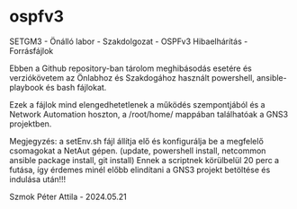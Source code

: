 # ospfv3
SETGM3 - Önálló labor - Szakdolgozat - OSPFv3 Hibaelhárítás - Forrásfájlok

Ebben a Github repository-ban tárolom meghibásodás esetére és verziókövetem
az Önlabhoz és Szakdogához használt powershell, ansible-playbook és bash fájlokat.

Ezek a fájlok mind elengedhetetlenek a működés szempontjából és a 
Network Automation hoszton, a /root/home/ mappában találhatóak a GNS3 projektben.

Megjegyzés:
a setEnv.sh fájl állítja elő és konfigurálja be a megfelelő csomagokat a NetAut
gépen. (update, powershell install, netcommon ansible package install, git install)
Ennek a scriptnek körülbelül 20 perc a futása, így érdemes minél előbb elindítani a
GNS3 projekt betöltése és indulása után!!!


Szmok Péter Attila - 2024.05.21
